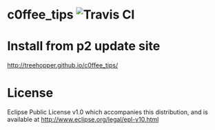 c0ffee_tips ![Travis CI](https://api.travis-ci.org/Treehopper/c0ffee_tips.svg "Build Status")
===================

Install from p2 update site
===================
http://treehopper.github.io/c0ffee_tips/

License
===================
Eclipse Public License v1.0 which accompanies this distribution, and is available at  http://www.eclipse.org/legal/epl-v10.html
